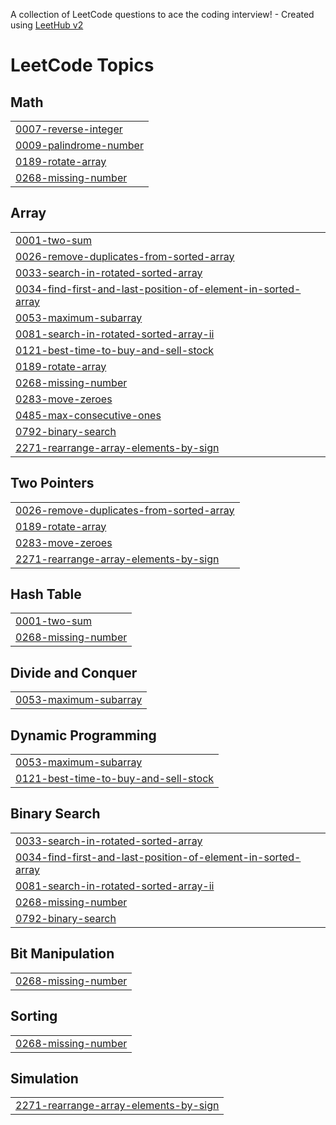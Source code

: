 A collection of LeetCode questions to ace the coding interview! - Created using [LeetHub v2](https://github.com/arunbhardwaj/LeetHub-2.0)
<!---LeetCode Topics Start-->
# LeetCode Topics
## Math
|  |
| ------- |
| [0007-reverse-integer](https://github.com/Nehanshu-codechamp/Leetcode_question/tree/master/0007-reverse-integer) |
| [0009-palindrome-number](https://github.com/Nehanshu-codechamp/Leetcode_question/tree/master/0009-palindrome-number) |
| [0189-rotate-array](https://github.com/Nehanshu-codechamp/Leetcode_question/tree/master/0189-rotate-array) |
| [0268-missing-number](https://github.com/Nehanshu-codechamp/Leetcode_question/tree/master/0268-missing-number) |
## Array
|  |
| ------- |
| [0001-two-sum](https://github.com/Nehanshu-codechamp/Leetcode_question/tree/master/0001-two-sum) |
| [0026-remove-duplicates-from-sorted-array](https://github.com/Nehanshu-codechamp/Leetcode_question/tree/master/0026-remove-duplicates-from-sorted-array) |
| [0033-search-in-rotated-sorted-array](https://github.com/Nehanshu-codechamp/Leetcode_question/tree/master/0033-search-in-rotated-sorted-array) |
| [0034-find-first-and-last-position-of-element-in-sorted-array](https://github.com/Nehanshu-codechamp/Leetcode_question/tree/master/0034-find-first-and-last-position-of-element-in-sorted-array) |
| [0053-maximum-subarray](https://github.com/Nehanshu-codechamp/Leetcode_question/tree/master/0053-maximum-subarray) |
| [0081-search-in-rotated-sorted-array-ii](https://github.com/Nehanshu-codechamp/Leetcode_question/tree/master/0081-search-in-rotated-sorted-array-ii) |
| [0121-best-time-to-buy-and-sell-stock](https://github.com/Nehanshu-codechamp/Leetcode_question/tree/master/0121-best-time-to-buy-and-sell-stock) |
| [0189-rotate-array](https://github.com/Nehanshu-codechamp/Leetcode_question/tree/master/0189-rotate-array) |
| [0268-missing-number](https://github.com/Nehanshu-codechamp/Leetcode_question/tree/master/0268-missing-number) |
| [0283-move-zeroes](https://github.com/Nehanshu-codechamp/Leetcode_question/tree/master/0283-move-zeroes) |
| [0485-max-consecutive-ones](https://github.com/Nehanshu-codechamp/Leetcode_question/tree/master/0485-max-consecutive-ones) |
| [0792-binary-search](https://github.com/Nehanshu-codechamp/Leetcode_question/tree/master/0792-binary-search) |
| [2271-rearrange-array-elements-by-sign](https://github.com/Nehanshu-codechamp/Leetcode_question/tree/master/2271-rearrange-array-elements-by-sign) |
## Two Pointers
|  |
| ------- |
| [0026-remove-duplicates-from-sorted-array](https://github.com/Nehanshu-codechamp/Leetcode_question/tree/master/0026-remove-duplicates-from-sorted-array) |
| [0189-rotate-array](https://github.com/Nehanshu-codechamp/Leetcode_question/tree/master/0189-rotate-array) |
| [0283-move-zeroes](https://github.com/Nehanshu-codechamp/Leetcode_question/tree/master/0283-move-zeroes) |
| [2271-rearrange-array-elements-by-sign](https://github.com/Nehanshu-codechamp/Leetcode_question/tree/master/2271-rearrange-array-elements-by-sign) |
## Hash Table
|  |
| ------- |
| [0001-two-sum](https://github.com/Nehanshu-codechamp/Leetcode_question/tree/master/0001-two-sum) |
| [0268-missing-number](https://github.com/Nehanshu-codechamp/Leetcode_question/tree/master/0268-missing-number) |
## Divide and Conquer
|  |
| ------- |
| [0053-maximum-subarray](https://github.com/Nehanshu-codechamp/Leetcode_question/tree/master/0053-maximum-subarray) |
## Dynamic Programming
|  |
| ------- |
| [0053-maximum-subarray](https://github.com/Nehanshu-codechamp/Leetcode_question/tree/master/0053-maximum-subarray) |
| [0121-best-time-to-buy-and-sell-stock](https://github.com/Nehanshu-codechamp/Leetcode_question/tree/master/0121-best-time-to-buy-and-sell-stock) |
## Binary Search
|  |
| ------- |
| [0033-search-in-rotated-sorted-array](https://github.com/Nehanshu-codechamp/Leetcode_question/tree/master/0033-search-in-rotated-sorted-array) |
| [0034-find-first-and-last-position-of-element-in-sorted-array](https://github.com/Nehanshu-codechamp/Leetcode_question/tree/master/0034-find-first-and-last-position-of-element-in-sorted-array) |
| [0081-search-in-rotated-sorted-array-ii](https://github.com/Nehanshu-codechamp/Leetcode_question/tree/master/0081-search-in-rotated-sorted-array-ii) |
| [0268-missing-number](https://github.com/Nehanshu-codechamp/Leetcode_question/tree/master/0268-missing-number) |
| [0792-binary-search](https://github.com/Nehanshu-codechamp/Leetcode_question/tree/master/0792-binary-search) |
## Bit Manipulation
|  |
| ------- |
| [0268-missing-number](https://github.com/Nehanshu-codechamp/Leetcode_question/tree/master/0268-missing-number) |
## Sorting
|  |
| ------- |
| [0268-missing-number](https://github.com/Nehanshu-codechamp/Leetcode_question/tree/master/0268-missing-number) |
## Simulation
|  |
| ------- |
| [2271-rearrange-array-elements-by-sign](https://github.com/Nehanshu-codechamp/Leetcode_question/tree/master/2271-rearrange-array-elements-by-sign) |
<!---LeetCode Topics End-->